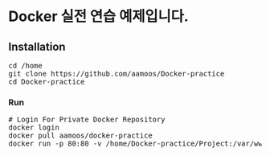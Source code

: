 # Docker 실전 연습 예제입니다.
## Installation
<pre>
cd /home
git clone https://github.com/aamoos/Docker-practice
cd Docker-practice
</pre>
### Run
<pre>
# Login For Private Docker Repository
docker login
docker pull aamoos/docker-practice
docker run -p 80:80 -v /home/Docker-practice/Project:/var/www/html aamoos/docker-practice
</pre>
